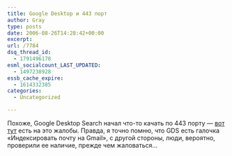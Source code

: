 ```yaml
---
title: Google Desktop и 443 порт
author: Gray
type: posts
date: 2006-08-26T14:28:42+00:00
excerpt:
url: /7784
dsq_thread_id:
  - 1791496178
esml_socialcount_LAST_UPDATED:
  - 1497238928
essb_cache_expire:
  - 1614332385
categories:
  - Uncategorized

---
```








Похоже, Google Desktop Search начал что-то качать по 443 порту &#8212; <a href="http://forum.ixbt.com/topic.cgi?id=7:27564#6" target="_blank">вот тут</a> есть на это жалобы. Правда, я точно помню, что GDS есть галочка &#171;Индексировать почту на Gmail&#187;, с другой стороны, люди, вероятно, проверили ее наличие, прежде чем жаловаться&#8230;